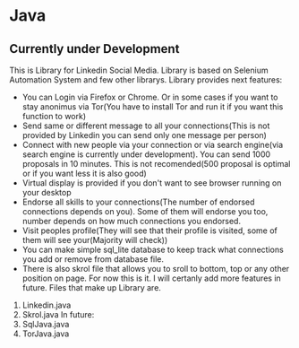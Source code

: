 # Java
Currently under Development
-----------------------------------------------------------------
This is Library for Linkedin Social Media.
Library is based on Selenium Automation System and few other librarys.
Library provides next features:
- You can Login via Firefox or Chrome. Or in some cases if you want to stay anonimus via Tor(You have to install Tor and run it if you want this function to work)
- Send same or different message to all your connections(This is not provided by Linkedin you can send only one message per person)
- Connect with new people via your connection or via search engine(via search engine is currently under development). You can send 1000 proposals in 10 minutes. This is not recomended(500 proposal is optimal or if you want less it is also good)
- Virtual display is provided if you don't want to see browser running on your desktop
- Endorse all skills to your connections(The number of endorsed connections depends on you). Some of them will endorse you too, number depends on how much connections you endorsed.
- Visit peoples profile(They will see that their profile is visited, some of them will see your(Majority will check))
- You can make simple sql_lite database to keep track what connections you add or remove from database file.
- There is also skrol file that allows you to sroll to bottom, top or any other position on page.
For now this is it. I will certanly add more features in future.
Files that make up Library are.
1. Linkedin.java
2. Skrol.java
In future:
3. SqlJava.java
4. TorJava.java

